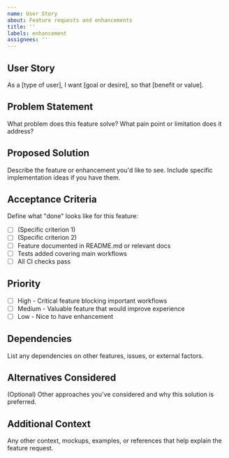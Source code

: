 ```yaml
---
name: User Story
about: Feature requests and enhancements
title: ''
labels: enhancement
assignees: ''
---
```


## User Story

As a [type of user],
I want [goal or desire],
so that [benefit or value].

## Problem Statement

What problem does this feature solve?
What pain point or limitation does it address?

## Proposed Solution

Describe the feature or enhancement you'd like to see.
Include specific implementation ideas if you have them.

## Acceptance Criteria

Define what "done" looks like for this feature:

- [ ] (Specific criterion 1)
- [ ] (Specific criterion 2)
- [ ] Feature documented in README.md or relevant docs
- [ ] Tests added covering main workflows
- [ ] All CI checks pass

## Priority

- [ ] High - Critical feature blocking important workflows
- [ ] Medium - Valuable feature that would improve experience
- [ ] Low - Nice to have enhancement

## Dependencies

List any dependencies on other features, issues, or external factors.

## Alternatives Considered

(Optional) Other approaches you've considered and why this solution is preferred.

## Additional Context

Any other context, mockups, examples, or references that help explain the feature request.
